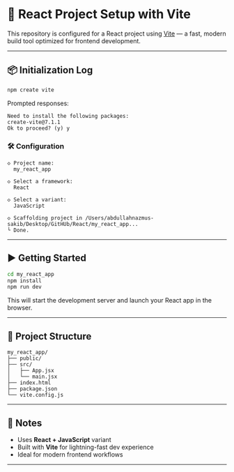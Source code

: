 # 🚀 React Project Setup with Vite

This repository is configured for a React project using [Vite](https://vitejs.dev/) — a fast, modern build tool optimized for frontend development.

---

## 📦 Initialization Log

```bash
npm create vite
```

Prompted responses:

```
Need to install the following packages:
create-vite@7.1.1
Ok to proceed? (y) y
```

### 🛠️ Configuration

```
◇ Project name:
  my_react_app

◇ Select a framework:
  React

◇ Select a variant:
  JavaScript

◇ Scaffolding project in /Users/abdullahnazmus-sakib/Desktop/GitHUb/React/my_react_app...
└ Done.
```

---

## ▶️ Getting Started

```bash
cd my_react_app
npm install
npm run dev
```

This will start the development server and launch your React app in the browser.

---

## 📁 Project Structure

```
my_react_app/
├── public/
├── src/
│   ├── App.jsx
│   └── main.jsx
├── index.html
├── package.json
└── vite.config.js
```

---

## 🧠 Notes

- Uses **React + JavaScript** variant
- Built with **Vite** for lightning-fast dev experience
- Ideal for modern frontend workflows

---
